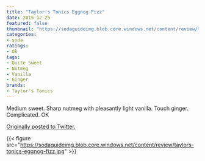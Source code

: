 ```yaml
---
title: "Taylor's Tonics Eggnog Fizz"
date: 2015-12-25
featured: false
thumbnail: "https://sodaguideimg.blob.core.windows.net/content/review/thumbs/taylors-tonics-eggnog-fizz.jpg"
categories:
- soda
ratings:
- Ok
tags:
- Quite Sweet
- Nutmeg
- Vanilla
- Ginger
brands:
- Taylor's Tonics
---
```


Medium sweet. Sharp nutmeg with pleasantly light vanilla. Touch ginger. Complicated. OK 

[Originally posted to Twitter.](https://twitter.com/Cavorter/status/680483924666011648)

{{< figure src="https://sodaguideimg.blob.core.windows.net/content/review/taylors-tonics-eggnog-fizz.jpg" >}}
